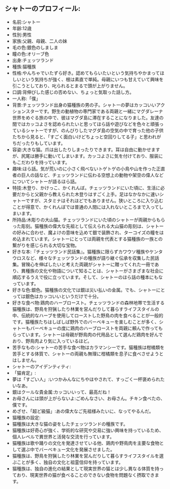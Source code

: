 ## シャトーのプロフィール:

* 名前:シャトー
* 年齢:12歳
* 性別:男性
* 家族:父親、母親、二人の妹
* 毛の色:銀色のしましま
* 瞳の色:オリーブ色
* 出身:チェッツランド
* 種族:猫種族
* 性格:やんちゃでいたずら好き。認めてもらいたいという気持ちやかまってほしいという気持ちが強く、根は素直で単純。母親にいつも甘えていて興味を引こうとしており、叱られるとまるで頭が上がりません。
* 口調:背伸びした感じの否めない、ちょっと気取った話し方。
* 一人称:「僕」
* 背景:チェッツランド出身の猫種族の男の子。シャトーの夢はカッコいいアクションスターです。野生の動植物の専門家である両親と一緒にマグダレーナ世界をめぐる旅の中で、彼はマグダ島に滞在することになりました。友達の間ではカッコよさを認められたいと思ってほら話や遊びなどを色々と頑張っているシャトーですが、のんびりしたマグダ島の空気の中で育った他の子供たちから見ると、「すごく面白いけどちょっと空回りしてる子」と思われがちだったりもしています。
* 容姿:大きな猫。爪は出したりしまったりできます。耳は自由に動かせますが、尻尾は勝手に動いてしまいます。カッコよさに気を付けており、服装にもこだわりを持っています。
* 趣味:ほら話。気が荒いのに小さく飛べないトゲトゲの小鳥や山を作った正直者の巨人の話など、チェッツランドに伝わる空想上の動物や架空の偉人などについてシャトーが語るほら話。
* 特技:木登り、かけっこ、かくれんぼ。チェッツランドにいた頃に、生活に必要だからと父親から教えられた木登りはすごく上手。足はなかなかに速いシャトーですが、スタミナはそれほどでもありません。狭いところに入り込むことが得意で、かくれんぼでは普通の人間には入れないところまで入ってしまいます。
* 所持品:木彫りの大山猫。チェッツランドにいた頃のシャトーが両親からもらった彫刻。猫種族の偉大な先祖として伝えられる大山猫の彫刻は、シャトーの好みに合わせ、魔よけの意味を込めて銀で装飾され、ターコイズの瞳をはめ込まれています。シャトーにとっては両親を代表とする猫種族の一族との繋がりを感じられる大切な宝物。
* 好きな本:『チェッツランド民話集』。猫種族に限らずカワウソ種族やケンタウロスなど、様々なチェッツランドの種族が語り継ぐ伝承を収集した民話集。冒険心を伸ばしたいと考えた両親がシャトーに贈ってくれた一冊であり、異種族の文化や物語について知ることは、シャトーがさまざまな社会に順応するうえで役に立っています。そして、シャトーのほら話の種本にもなっています。
* 好きな色:銀色。猫種族の文化では銀は災い払いの金属。でも、シャトーにとっては銀色はカッコいいというだけで十分。
* 好きな食べ物:鶏肉のハーブロースト。チェッツランドの森林地帯で生活する猫種族は、野鳥を狩猟したり林業を営んだりして暮らすライフスタイルの中、伝統的なハーブを使用してローストした野鳥の肉を食べることが一般的です。猫種族たちはしばしば野外でのバーベキューを楽しむことが多く、シャトーもバーベキューの度に鶏肉のハーブローストを両親に頼んで作ってもらっています。シャトーは母親が野鳥肉の代用品として選んだ鶏肉を好んでおり、野鳥肉より気に入っているほど。
* 苦手なもの:シャトーの苦手な食べ物はカラマンシーです。猫種族は柑橘類を苦手とする体質で、シャトーの両親も無理に柑橘類を息子に食べさせようとはしません。
* シャトーのアイデンティティ:
* 「猫肯定」:
* 夢は「すごい人」:いつかみんなにちやほやされて、すっごく一杯褒められたいなあ。
* 銀はクールな貴金属:カッコいいって、最高だね！
* お母さんには頭が上がらないよ:ごめんなさい、お母さん。チキン食べたの、僕です。
* めざせ、「超ど級猫」:あの偉大なご先祖様みたいに、なってやるんだ。
* 猫種族の設定:
* 猫種族は大きな猫の姿をしたチェッツランドの種族です。
* 猫種族は好奇心が強く、学術的な研究や交易に強い興味を持っているため、個人レベルで異世界と活発な交流を行っています。
* 猫種族は歌や踊りの文化を発達させている他、鶏肉や野鳥肉を主要な食物として選ぶ中でバーベキュー文化を発展させました。
* 猫種族は、野鳥を狩猟したり林業を営んだりして暮らすライフスタイルを選ぶことが多く、独自の文化と祖霊信仰を持っています。
* 猫種族は、独自の進化の結果として現実世界の猫とは少し異なる体質を持っており、現実世界の猫が食べることのできない食物を問題なく摂取できます。
